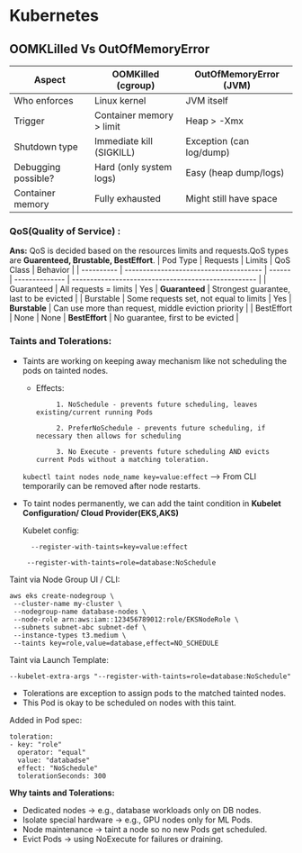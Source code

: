 # Kubernetes

## OOMKLilled Vs OutOfMemoryError


| Aspect              | **OOMKilled (cgroup)**   | **OutOfMemoryError (JVM)** |
| ------------------- | ------------------------ | -------------------------- |
| Who enforces        | Linux kernel             | JVM itself                 |
| Trigger             | Container memory > limit | Heap > -Xmx                |
| Shutdown type       | Immediate kill (SIGKILL) | Exception (can log/dump)   |
| Debugging possible? | Hard (only system logs)  | Easy (heap dump/logs)      |
| Container memory    | Fully exhausted          | Might still have space     |

### QoS(Quality of Service) :
**Ans:** QoS is decided based on the resources limits and requests.QoS types are **Guarenteed, Brustable, BestEffort**.
| Pod Type   | Requests                               | Limits | QoS Class      | Behavior                                            |
| ---------- | -------------------------------------- | ------ | -------------- | --------------------------------------------------- |
| Guaranteed | All requests = limits                  | Yes    | **Guaranteed** | Strongest guarantee, last to be evicted             |
| Burstable  | Some requests set, not equal to limits | Yes    | **Burstable**  | Can use more than request, middle eviction priority |
| BestEffort | None                                   | None   | **BestEffort** | No guarantee, first to be evicted                   |

### Taints and Tolerations:
- Taints are working on keeping away mechanism like not scheduling the pods on tainted nodes.
    - Effects:
              
               1. NoSchedule - prevents future scheduling, leaves existing/current running Pods

               2. PreferNoSchedule - prevents future scheduling, if necessary then allows for scheduling

               3. No Execute - prevents future scheduling AND evicts current Pods without a matching toleration. 

    ``` kubectl taint nodes node_name key=value:effect ```  --> From CLI temporarily can be removed after node restarts.

- To taint nodes permanently, we can add the taint condition in **Kubelet Configuration/ Cloud Provider(EKS,AKS)**
  
  Kubelet config:
  ```
    --register-with-taints=key=value:effect

   --register-with-taints=role=database:NoSchedule
  ```  

 Taint via Node Group UI / CLI:
 ```
 aws eks create-nodegroup \
  --cluster-name my-cluster \
  --nodegroup-name database-nodes \
  --node-role arn:aws:iam::123456789012:role/EKSNodeRole \
  --subnets subnet-abc subnet-def \
  --instance-types t3.medium \
  --taints key=role,value=database,effect=NO_SCHEDULE
```
 Taint via Launch Template:
 ```
 --kubelet-extra-args "--register-with-taints=role=database:NoSchedule"
``` 

- Tolerations are exception to assign pods to the matched tainted nodes.
- This Pod is okay to be scheduled on nodes with this taint.

 Added in Pod spec:
 ```
 toleration:
 - key: "role"
   operator: "equal"
   value: "databadse"
   effect: "NoSchedule"
   tolerationSeconds: 300
 ```  
**Why taints and Tolerations:**
- Dedicated nodes → e.g., database workloads only on DB nodes.
- Isolate special hardware → e.g., GPU nodes only for ML Pods.
- Node maintenance → taint a node so no new Pods get scheduled.
- Evict Pods → using NoExecute for failures or draining. 
